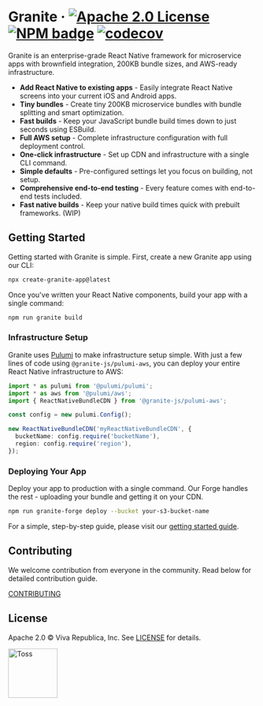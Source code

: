 # Granite &middot; [![Apache 2.0 License](https://img.shields.io/badge/license-Apache-blue.svg)](https://github.com/toss/slash/blob/main/LICENSE) [![NPM badge](https://img.shields.io/npm/v/@granite-js/react-native?logo=npm)](https://www.npmjs.com/package/@granite-js/react-native) [![codecov](https://codecov.io/gh/toss/granite/graph/badge.svg?token=LCP519I5BN)](https://codecov.io/gh/toss/granite)

Granite is an enterprise-grade React Native framework for microservice apps with brownfield integration, 200KB bundle sizes, and AWS-ready infrastructure.

- **Add React Native to existing apps** - Easily integrate React Native screens into your current iOS and Android apps.
- **Tiny bundles** - Create tiny 200KB microservice bundles with bundle splitting and smart optimization.
- **Fast builds** - Keep your JavaScript bundle build times down to just seconds using ESBuild.
- **Full AWS setup** - Complete infrastructure configuration with full deployment control.
- **One-click infrastructure** - Set up CDN and infrastructure with a single CLI command.
- **Simple defaults** - Pre-configured settings let you focus on building, not setup.
- **Comprehensive end-to-end testing** - Every feature comes with end-to-end tests included.
- **Fast native builds** - Keep your native build times quick with prebuilt frameworks. (WIP)

## Getting Started

Getting started with Granite is simple. First, create a new Granite app using our CLI:

```sh
npx create-granite-app@latest
```

Once you've written your React Native components, build your app with a single command:

```sh
npm run granite build
```

### Infrastructure Setup

Granite uses [Pulumi](https://www.pulumi.com/) to make infrastructure setup simple. With just a few lines of code using `@granite-js/pulumi-aws`, you can deploy your entire React Native infrastructure to AWS:

```typescript
import * as pulumi from '@pulumi/pulumi';
import * as aws from '@pulumi/aws';
import { ReactNativeBundleCDN } from '@granite-js/pulumi-aws';

const config = new pulumi.Config();

new ReactNativeBundleCDN('myReactNativeBundleCDN', {
  bucketName: config.require('bucketName'),
  region: config.require('region'),
});
```

### Deploying Your App

Deploy your app to production with a single command. Our Forge handles the rest - uploading your bundle and getting it on your CDN.

```sh
npm run granite-forge deploy --bucket your-s3-bucket-name
```

For a simple, step-by-step guide, please visit our [getting started guide](https://granite.run/guides/quick-start/create-your-app.html). 

## Contributing

We welcome contribution from everyone in the community. Read below for detailed contribution guide.

[CONTRIBUTING](https://github.com/toss/granite/blob/main/.github/CONTRIBUTING.md)

## License

Apache 2.0 © Viva Republica, Inc. See [LICENSE](./LICENSE) for details.

<a title="Toss" href="https://toss.im">
  <picture>
    <source media="(prefers-color-scheme: dark)" srcset="https://static.toss.im/logos/png/4x/logo-toss-reverse.png">
    <img alt="Toss" src="https://static.toss.im/logos/png/4x/logo-toss.png" width="100">
  </picture>
</a>
